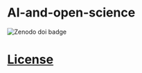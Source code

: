# AI-and-open-science
![Zenodo doi badge](https://img.shields.io/badge/DOI-10.5281%2Fzenodo.1234567-red.svg)
# [License](LICENSE)
